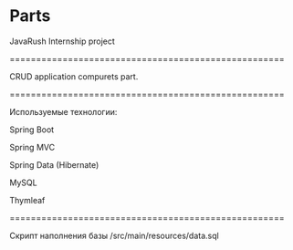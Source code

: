 # Parts
JavaRush Internship project

====================================================

CRUD application compurets part.

====================================================

Используемые технологии:

Spring Boot

Spring MVC

Spring Data (Hibernate)

MySQL

Thymleaf
  
====================================================

Скрипт наполнения базы /src/main/resources/data.sql
 
